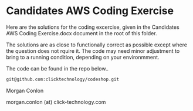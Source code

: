 # Candidates AWS Coding Exercise

Here are the solutions for the coding excercise, given in the Candidates AWS Coding Exercise.docx document in the root of this folder.

The solutions are as close to functionally correct as possible except where the question does not rquire it.  The code may need minor adjustment to bring to a running condition, depending on your environmment.

The code can be found in the repo below..

```sh
git@github.com:clicktechnology/codeshop.git
```

Morgan Conlon

morgan.conlon (at) click-technology.com